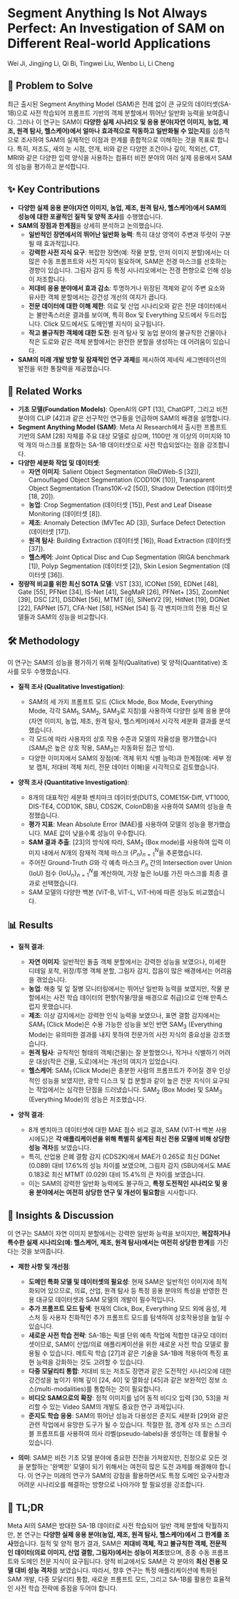 # Segment Anything Is Not Always Perfect: An Investigation of SAM on Different Real-world Applications

Wei Ji, Jingjing Li, Qi Bi, Tingwei Liu, Wenbo Li, Li Cheng

## 🧩 Problem to Solve

최근 출시된 Segment Anything Model (SAM)은 전례 없이 큰 규모의 데이터셋(SA-1B)으로 사전 학습되어 프롬프트 기반의 객체 분할에서 뛰어난 일반화 능력을 보여줍니다. 그러나 이 연구는 SAM이 **다양한 실제 시나리오 및 응용 분야(자연 이미지, 농업, 제조, 원격 탐사, 헬스케어)에서 얼마나 효과적으로 작동하고 일반화될 수 있는지**를 심층적으로 조사하여 SAM의 실제적인 이점과 한계를 종합적으로 이해하는 것을 목표로 합니다. 특히, 저조도, 새의 눈 시점, 안개, 비와 같은 다양한 조건이나 깊이, 적외선, CT, MRI와 같은 다양한 입력 양식을 사용하는 컴퓨터 비전 분야의 여러 실제 응용에서 SAM의 성능을 평가하고 분석합니다.

## ✨ Key Contributions

- **다양한 실제 응용 분야(자연 이미지, 농업, 제조, 원격 탐사, 헬스케어)에서 SAM의 성능에 대한 포괄적인 질적 및 양적 조사**를 수행했습니다.
- **SAM의 장점과 한계점**을 상세히 분석하고 논의했습니다.
  - **일반적인 장면에서의 뛰어난 일반화 능력**: 특히 대상 영역이 주변과 뚜렷이 구분될 때 효과적입니다.
  - **강력한 사전 지식 요구**: 복잡한 장면(예: 작물 분할, 안저 이미지 분할)에서는 더 많은 수동 프롬프트와 사전 지식이 필요하며, SAM은 전경 마스크를 선호하는 경향이 있습니다. 그림자 감지 등 특정 시나리오에서는 전경 편향으로 인해 성능이 저조합니다.
  - **저대비 응용 분야에서 효과 감소**: 투명하거나 위장된 객체와 같이 주변 요소와 유사한 객체 분할에서는 강건성 개선의 여지가 큽니다.
  - **전문 데이터에 대한 이해 제한**: 의료 및 산업 시나리오와 같은 전문 데이터에서는 불만족스러운 결과를 보이며, 특히 Box 및 Everything 모드에서 두드러집니다. Click 모드에서도 도메인별 지식이 요구됩니다.
  - **작고 불규칙한 객체에 대한 도전**: 원격 탐사 및 농업 분야의 불규칙한 건물이나 작은 도로와 같은 객체 분할에서는 완전한 분할을 생성하는 데 어려움이 있습니다.
- **SAM의 미래 개발 방향 및 잠재적인 연구 과제**를 제시하여 제네릭 세그멘테이션의 발전을 위한 통찰력을 제공했습니다.

## 📎 Related Works

- **기초 모델(Foundation Models)**: OpenAI의 GPT [13], ChatGPT, 그리고 비전 분야의 CLIP [42]과 같은 선구적인 연구들을 언급하며 SAM의 배경을 설명합니다.
- **Segment Anything Model (SAM)**: Meta AI Research에서 출시한 프롬프트 기반의 SAM [28] 자체를 주요 대상 모델로 삼으며, 1100만 개 이상의 이미지와 10억 개의 마스크를 포함하는 SA-1B 데이터셋으로 사전 학습되었다는 점을 강조합니다.
- **다양한 세분화 작업 및 데이터셋**:
  - **자연 이미지**: Salient Object Segmentation (ReDWeb-S [32]), Camouflaged Object Segmentation (COD10K [10]), Transparent Object Segmentation (Trans10K-v2 [50]), Shadow Detection (데이터셋 [18, 20]).
  - **농업**: Crop Segmentation (데이터셋 [15]), Pest and Leaf Disease Monitoring (데이터셋 [8]).
  - **제조**: Anomaly Detection (MVTec AD [3]), Surface Defect Detection (데이터셋 [17]).
  - **원격 탐사**: Building Extraction (데이터셋 [16]), Road Extraction (데이터셋 [37]).
  - **헬스케어**: Joint Optical Disc and Cup Segmentation (RIGA benchmark [1]), Polyp Segmentation (데이터셋 [2]), Skin Lesion Segmentation (데이터셋 [36]).
- **정량적 비교를 위한 최신 SOTA 모델**: VST [33], ICONet [59], EDNet [48], Gate [55], PFNet [34], IS-Net [41], SegMaR [26], PFNet+ [35], ZoomNet [39], DSC [21], DSDNet [56], MTMT [6], SINetV2 [9], HitNet [19], DGNet [22], FAPNet [57], CFA-Net [58], HSNet [54] 등 각 벤치마크의 전용 최신 모델들과 SAM의 성능을 비교합니다.

## 🛠️ Methodology

이 연구는 SAM의 성능을 평가하기 위해 질적(Qualitative) 및 양적(Quantitative) 조사를 모두 수행했습니다.

- **질적 조사 (Qualitative Investigation)**:

  - SAM의 세 가지 프롬프트 모드 (Click Mode, Box Mode, Everything Mode, 각각 SAM$_{1}$, SAM$_{2}$, SAM$_{3}$로 지칭)를 사용하여 다양한 실제 응용 분야(자연 이미지, 농업, 제조, 원격 탐사, 헬스케어)에서 시각적 세분화 결과를 분석했습니다.
  - 각 모드에 따라 사용자의 상호 작용 수준과 모델의 자율성을 평가했습니다 (SAM$_{1}$은 높은 상호 작용, SAM$_{3}$는 자동화된 접근 방식).
  - 다양한 이미지에서 SAM의 장점(예: 객체 위치 식별 능력)과 한계점(예: 세부 정보 캡처, 저대비 객체 처리, 전문 데이터 이해)을 시각적으로 검토했습니다.

- **양적 조사 (Quantitative Investigation)**:
  - 8개의 대표적인 세분화 벤치마크 데이터셋(DUTS, COME15K-Diff, VT1000, DIS-TE4, COD10K, SBU, CDS2K, ColonDB)을 사용하여 SAM의 성능을 측정했습니다.
  - **평가 지표**: Mean Absolute Error (MAE)를 사용하여 모델의 성능을 평가했습니다. MAE 값이 낮을수록 성능이 우수합니다.
  - **SAM 결과 추출**: [23]의 방식에 따라, SAM$_{2}$ (Box mode)를 사용하여 입력 이미지 내에서 $N$개의 잠재적 객체 마스크 $\{P_{n}\}_{n=1}^{N}$을 추론했습니다.
  - 주어진 Ground-Truth $G$와 각 예측 마스크 $P_{n}$ 간의 Intersection over Union (IoU) 점수 $\{\text{IoU}_{n}\}_{n=1}^{N}$를 계산하여, 가장 높은 IoU를 가진 마스크를 최종 결과로 선택했습니다.
  - SAM 모델의 다양한 백본 (ViT-B, ViT-L, ViT-H)에 따른 성능도 비교했습니다.

## 📊 Results

- **질적 결과**:

  - **자연 이미지**: 일반적인 돌출 객체 분할에서는 강력한 성능을 보였으나, 미세한 디테일 포착, 위장/투명 객체 분할, 그림자 감지, 잡음이 많은 배경에서는 어려움을 겪었습니다.
  - **농업**: 해충 및 잎 질병 모니터링에서는 뛰어난 일반화 능력을 보였지만, 작물 분할에서는 사전 학습 데이터의 편향(작물/땅을 배경으로 취급)으로 인해 만족스럽지 못했습니다.
  - **제조**: 이상 감지에서는 강력한 인식 능력을 보였으나, 표면 결함 감지에서는 SAM$_{1}$ (Click Mode)은 수용 가능한 성능을 보인 반면 SAM$_{3}$ (Everything Mode)는 유의미한 결과를 내지 못하여 전문가의 사전 지식의 중요성을 강조했습니다.
  - **원격 탐사**: 규칙적인 형태의 객체(건물)는 잘 분할했으나, 작거나 식별하기 어려운 대상(작은 건물, 도로)에서는 개선의 여지가 있었습니다.
  - **헬스케어**: SAM$_{1}$ (Click Mode)은 충분한 사람의 프롬프트가 주어질 경우 인상적인 성능을 보였지만, 광학 디스크 및 컵 분할과 같이 높은 전문 지식이 요구되는 작업에서는 심각한 단점을 드러냈습니다. SAM$_{2}$ (Box Mode) 및 SAM$_{3}$ (Everything Mode)의 성능은 저조했습니다.

- **양적 결과**:
  - 8개 벤치마크 데이터셋에 대한 MAE 점수 비교 결과, SAM (ViT-H 백본 사용 시에도)은 **각 애플리케이션을 위해 특별히 설계된 최신 전용 모델에 비해 상당한 성능 격차**를 보였습니다.
  - 특히, 산업용 은폐 결함 감지 (CDS2K)에서 MAE가 $0.265$로 최신 DGNet ($0.089$) 대비 $17.6\%$의 성능 차이를 보였으며, 그림자 감지 (SBU)에서도 MAE $0.183$로 최신 MTMT ($0.029$) 대비 $15.4\%$의 큰 차이를 보였습니다.
  - 이는 SAM의 강력한 일반화 능력에도 불구하고, **특정 도전적인 시나리오 및 응용 분야에서는 여전히 상당한 연구 및 개선이 필요함**을 시사합니다.

## 🧠 Insights & Discussion

이 연구는 SAM이 자연 이미지 분할에서는 강력한 일반화 능력을 보이지만, **복잡하거나 특수한 실제 시나리오(예: 헬스케어, 제조, 원격 탐사)에서는 여전히 상당한 한계**를 가진다는 것을 보여줍니다.

- **제한 사항 및 개선점**:

  - **도메인 특화 모델 및 데이터셋의 필요성**: 현재 SAM은 일반적인 이미지에 최적화되어 있으므로, 의료, 산업, 원격 탐사 등 특정 응용 분야의 특성을 반영한 전용 대규모 데이터셋과 SAM 모델의 개발이 필수적입니다.
  - **추가 프롬프트 모드 탐색**: 현재의 Click, Box, Everything 모드 외에 음성, 제스처 등 사용자 친화적인 추가 프롬프트 모드를 탐색하여 상호작용성을 높일 수 있습니다.
  - **새로운 사전 학습 전략**: SA-1B는 픽셀 단위 예측 작업에 적합한 대규모 데이터셋이므로, SAM이 산업/의료 애플리케이션을 위한 새로운 사전 학습 모델로 활용될 수 있습니다. 메트릭 학습 [27]과 같은 기술을 SA-1B에 적용하여 특징 표현 능력을 강화하는 것도 고려할 수 있습니다.
  - **다중 모달리티 통합**: 저대비 또는 저조도 장면과 같은 도전적인 시나리오에 대한 강건성을 높이기 위해 깊이 [24, 40] 및 열화상 [45]과 같은 보완적인 정보 소스(multi-modalities)를 통합하는 것이 필요합니다.
  - **비디오 SAM으로의 확장**: 정적 이미지를 넘어 동적 비디오 입력 [30, 53]을 처리할 수 있는 Video SAM의 개발도 중요한 연구 과제입니다.
  - **준지도 학습 응용**: SAM의 뛰어난 성능과 다용성은 준지도 세분화 [29]와 같은 관련 작업에서 유망한 도구가 될 수 있습니다. 적절한 점, 경계 상자 또는 스크리블 프롬프트를 사용하여 의사 라벨(pseudo-labels)을 생성하는 데 활용될 수 있습니다.

- **의미**: SAM은 비전 기초 모델 분야에 중요한 진전을 가져왔지만, 진정으로 모든 것을 분할하는 '완벽한' 모델이 되기 위해서는 여전히 많은 도전 과제를 해결해야 합니다. 이 연구는 미래의 연구가 SAM의 강점을 활용하면서도 특정 도메인 요구사항과 어려운 시나리오를 해결하는 방향으로 나아가야 할 필요성을 강조합니다.

## 📌 TL;DR

Meta AI의 SAM은 방대한 SA-1B 데이터로 사전 학습되어 일반 객체 분할에 탁월하지만, 본 연구는 **다양한 실제 응용 분야(농업, 제조, 원격 탐사, 헬스케어)에서 그 한계를 조사**했습니다. 질적 및 양적 평가 결과, SAM은 **저대비 객체, 작고 불규칙한 객체, 전문적인 데이터(의료 이미지, 산업 결함, 그림자)에서는 성능이 저조**했으며, 종종 수동 프롬프트와 도메인 전문 지식이 요구됩니다. 양적 비교에서도 SAM은 각 분야의 **최신 전용 모델 대비 성능 격차**를 보였습니다. 따라서, 향후 연구는 특정 애플리케이션에 특화된 SAM 개발, 다중 모달리티 통합, 새로운 프롬프트 모드, 그리고 SA-1B를 활용한 효율적인 사전 학습 전략에 중점을 두어야 합니다.
